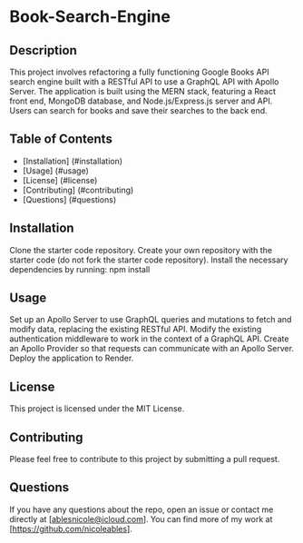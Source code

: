 # Book-Search-Engine

## Description
This project involves refactoring a fully functioning Google Books API search engine built with a RESTful API to use a GraphQL API with Apollo Server. The application is built using the MERN stack, featuring a React front end, MongoDB database, and Node.js/Express.js server and API. Users can search for books and save their searches to the back end.

## Table of Contents
- [Installation] (#installation)
- [Usage] (#usage)
- [License] (#license)
- [Contributing] (#contributing)
- [Questions] (#questions)

## Installation
Clone the starter code repository.
Create your own repository with the starter code (do not fork the starter code repository).
Install the necessary dependencies by running:
npm install

## Usage
Set up an Apollo Server to use GraphQL queries and mutations to fetch and modify data, replacing the existing RESTful API.
Modify the existing authentication middleware to work in the context of a GraphQL API.
Create an Apollo Provider so that requests can communicate with an Apollo Server.
Deploy the application to Render.

## License
This project is licensed under the MIT License.

## Contributing
Please feel free to contribute to this project by submitting a pull request.

## Questions
If you have any questions about the repo, open an issue or contact me directly at [ablesnicole@icloud.com]. You can find more of my work at [https://github.com/nicoleables].
